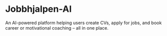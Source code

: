 # Jobbhjalpen-AI
An AI-powered platform helping users create CVs, apply for jobs, and book career or motivational coaching – all in one place.
